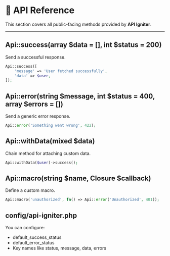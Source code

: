 # 📘 API Reference

This section covers all public-facing methods provided by **API Igniter**.

---

## Api::success(array $data = [], int $status = 200)

Send a successful response.

```php
Api::success([
    'message' => 'User fetched successfully',
    'data' => $user,
]);
```

## Api::error(string $message, int $status = 400, array $errors = [])

Send a generic error response.

```php
Api::error('Something went wrong', 422);
```

## Api::withData(mixed $data)

Chain method for attaching custom data.

```php
Api::withData($user)->success();
```

## Api::macro(string $name, Closure $callback)

Define a custom macro.

```php
Api::macro('unauthorized', fn() => Api::error('Unauthorized', 401));
```

## config/api-igniter.php

You can configure:

- default_success_status
- default_error_status
- Key names like status, message, data, errors
